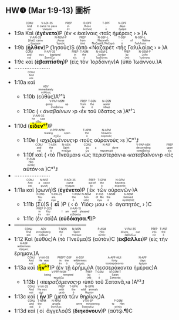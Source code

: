 ## HW❹ (Mar 1:9-13) 圖析

- 1:9a <RUBY><ruby><ruby>Καὶ<rt>καί</rt></ruby><rt>And</rt></ruby><rt>CONJ</rt></RUBY> (<RUBY><ruby><ruby><strong>ἐγένετο</strong><rt>γίνομαι</rt></ruby><rt>it came to pass</rt></ruby><rt>V-ADI-3S</rt></RUBY>)P (<RUBY><ruby><ruby>ἐν<rt>ἐν</rt></ruby><rt>in</rt></ruby><rt>PREP</rt></RUBY> « <RUBY><ruby><ruby>ἐκείναις<rt>ἐκεῖνος</rt></ruby><rt>those</rt></ruby><rt>D-DPF</rt></RUBY> ‹<RUBY><ruby><ruby>ταῖς<rt>ὁ</rt></ruby><rt>-</rt></ruby><rt>T-DPF</rt></RUBY> <RUBY><ruby><ruby>ἡμέραις<rt>ἡμέρα</rt></ruby><rt>days</rt></ruby><rt>N-DPF</rt></RUBY> › » )A 
- 1:9b (<RUBY><ruby><ruby><strong>ἦλθεν</strong><rt>ἔρχομαι</rt></ruby><rt>[that] came</rt></ruby><rt>V-AAI-3S</rt></RUBY>)P (<RUBY><ruby><ruby>Ἰησοῦς<rt>Ἰησοῦς</rt></ruby><rt>Jesus</rt></ruby><rt>N-NSM-P</rt></RUBY>)S (<RUBY><ruby><ruby>ἀπὸ<rt>ἀπό</rt></ruby><rt>from</rt></ruby><rt>PREP</rt></RUBY> «<RUBY><ruby><ruby>Ναζαρὲτ<rt>Ναζαρέθ, Ναζαρά</rt></ruby><rt>Nazareth</rt></ruby><rt>N-GSF-L</rt></RUBY> ‹<RUBY><ruby><ruby>τῆς<rt>ὁ</rt></ruby><rt>-</rt></ruby><rt>T-GSF</rt></RUBY> <RUBY><ruby><ruby>Γαλιλαίας<rt>Γαλιλαία</rt></ruby><rt>of Galilee</rt></ruby><rt>N-GSF-L</rt></RUBY> › » )A 
- 1:9c <RUBY><ruby><ruby>καὶ<rt>καί</rt></ruby><rt>and</rt></ruby><rt>CONJ</rt></RUBY> (<RUBY><ruby><ruby><strong>ἐβαπτίσθη</strong><rt>βαπτίζω</rt></ruby><rt>was baptized</rt></ruby><rt>V-API-3S</rt></RUBY>)P (<RUBY><ruby><ruby>εἰς<rt>εἰς</rt></ruby><rt>in</rt></ruby><rt>PREP</rt></RUBY> <RUBY><ruby><ruby>τὸν<rt>ὁ</rt></ruby><rt>the</rt></ruby><rt>T-ASM</rt></RUBY> <RUBY><ruby><ruby>Ἰορδάνην<rt>Ἰορδάνης</rt></ruby><rt>Jordan</rt></ruby><rt>N-ASM-L</rt></RUBY>)A (<RUBY><ruby><ruby>ὑπὸ<rt>ὑπό</rt></ruby><rt>by</rt></ruby><rt>PREP</rt></RUBY> <RUBY><ruby><ruby>Ἰωάννου.<rt>Ἰωάννης</rt></ruby><rt>John</rt></ruby><rt>N-GSM-P</rt></RUBY>)A 
- ⋯⋯⋯⋯⋯⋯⋯
- 1:10a <RUBY><ruby><ruby>καὶ<rt>καί</rt></ruby><rt>And</rt></ruby><rt>CONJ</rt></RUBY> 
	- 1:10b (<RUBY><ruby><ruby>εὐθὺς<rt>εὐθέως</rt></ruby><rt>immediately</rt></ruby><rt>ADV</rt></RUBY>)A°¹⮧
	- 1:10c ( ‹ <RUBY><ruby><ruby><em>ἀναβαίνων</em><rt>ἀναβαίνω</rt></ruby><rt>going up</rt></ruby><rt>V-PAP-NSM</rt></RUBY> ›p ‹<RUBY><ruby><ruby>ἐκ<rt>ἐκ</rt></ruby><rt>from</rt></ruby><rt>PREP</rt></RUBY> <RUBY><ruby><ruby>τοῦ<rt>ὁ</rt></ruby><rt>the</rt></ruby><rt>T-GSN</rt></RUBY> <RUBY><ruby><ruby>ὕδατος<rt>ὕδωρ</rt></ruby><rt>water</rt></ruby><rt>N-GSN</rt></RUBY> ›a )A°¹⮧
- 1:10d (<RUBY><ruby><ruby><mark><strong>εἶδεν°¹</strong></mark><rt>εἴδω</rt></ruby><rt>he saw</rt></ruby><rt>V-AAI-3S</rt></RUBY>)P 
	- 1:10e ( ‹<RUBY><ruby><ruby><em>σχιζομένους</em><rt>σχίζω</rt></ruby><rt>tearing open</rt></ruby><rt>V-PPP-APM</rt></RUBY>›p ‹<RUBY><ruby><ruby>τοὺς<rt>ὁ</rt></ruby><rt>the</rt></ruby><rt>T-APM</rt></RUBY> <RUBY><ruby><ruby>οὐρανοὺς<rt>οὐρανός</rt></ruby><rt>heavens</rt></ruby><rt>N-APM</rt></RUBY> ›s )C°¹⮥
	- 1:10f <RUBY><ruby><ruby>καὶ<rt>καί</rt></ruby><rt>and</rt></ruby><rt>CONJ</rt></RUBY> ( ‹<RUBY><ruby><ruby>τὸ<rt>ὁ</rt></ruby><rt>the</rt></ruby><rt>T-ASN</rt></RUBY> <RUBY><ruby><ruby>Πνεῦμα<rt>πνεῦμα</rt></ruby><rt>Spirit</rt></ruby><rt>N-ASN</rt></RUBY>›s ‹<RUBY><ruby><ruby>ὡς<rt>ὡς</rt></ruby><rt>as</rt></ruby><rt>CONJ</rt></RUBY> <RUBY><ruby><ruby>περιστερὰν<rt>περιστερά</rt></ruby><rt>a dove</rt></ruby><rt>N-ASF</rt></RUBY>›a ‹<RUBY><ruby><ruby><em>καταβαῖνον</em><rt>καταβαίνω</rt></ruby><rt>descending</rt></ruby><rt>V-PAP-ASN</rt></RUBY>›p ‹<RUBY><ruby><ruby>εἰς<rt>εἰς</rt></ruby><rt>upon</rt></ruby><rt>PREP</rt></RUBY> <RUBY><ruby><ruby>αὐτόν·<rt>αὐτός</rt></ruby><rt>Him</rt></ruby><rt>P-ASM</rt></RUBY>›a )C°¹⮥
- ⋯⋯⋯⋯⋯⋯⋯
- 1:11a <RUBY><ruby><ruby>καὶ<rt>καί</rt></ruby><rt>And</rt></ruby><rt>CONJ</rt></RUBY> (<RUBY><ruby><ruby>φωνὴ<rt>φωνή</rt></ruby><rt>a voice</rt></ruby><rt>N-NSF</rt></RUBY>)S (<RUBY><ruby><ruby><strong>ἐγένετο</strong><rt>γίνομαι</rt></ruby><rt>came</rt></ruby><rt>V-ADI-3S</rt></RUBY>)P (<RUBY><ruby><ruby>ἐκ<rt>ἐκ</rt></ruby><rt>out of</rt></ruby><rt>PREP</rt></RUBY> <RUBY><ruby><ruby>τῶν<rt>ὁ</rt></ruby><rt>the</rt></ruby><rt>T-GPM</rt></RUBY> <RUBY><ruby><ruby>οὐρανῶν·<rt>οὐρανός</rt></ruby><rt>heavens</rt></ruby><rt>N-GPM</rt></RUBY>)A 
	- 1:11b (<RUBY><ruby><ruby>Σὺ<rt>σύ</rt></ruby><rt>You</rt></ruby><rt>P-2NS</rt></RUBY>)S (<RUBY><ruby><ruby><strong>εἶ</strong><rt>εἰμί</rt></ruby><rt>are</rt></ruby><rt>V-PAI-2S</rt></RUBY>)P ( ‹<RUBY><ruby><ruby>ὁ<rt>ὁ</rt></ruby><rt>the</rt></ruby><rt>T-NSM</rt></RUBY> <RUBY><ruby><ruby>Υἱός<rt>υἱός</rt></ruby><rt>Son</rt></ruby><rt>N-NSM</rt></RUBY>› <RUBY><ruby><ruby>μου<rt>ἐγώ</rt></ruby><rt>of Me</rt></ruby><rt>P-1GS</rt></RUBY> ‹<RUBY><ruby><ruby>ὁ<rt>ὁ</rt></ruby><rt>the</rt></ruby><rt>T-NSM</rt></RUBY> <RUBY><ruby><ruby>ἀγαπητός,<rt>ἀγαπητός</rt></ruby><rt>beloved</rt></ruby><rt>A-NSM</rt></RUBY> › )C 
	- 1:11c (<RUBY><ruby><ruby>ἐν<rt>ἐν</rt></ruby><rt>in</rt></ruby><rt>PREP</rt></RUBY> <RUBY><ruby><ruby>σοὶ<rt>σύ</rt></ruby><rt>You</rt></ruby><rt>P-2DS</rt></RUBY>)A (<RUBY><ruby><ruby><strong>εὐδόκησα.¶</strong><rt>εὐδοκέω</rt></ruby><rt>I am well pleased</rt></ruby><rt>V-AAI-1S</rt></RUBY>)P
- ——————————————
- 1:12 <RUBY><ruby><ruby>Καὶ<rt>καί</rt></ruby><rt>And</rt></ruby><rt>CONJ</rt></RUBY> (<RUBY><ruby><ruby>εὐθὺς<rt>εὐθέως</rt></ruby><rt>immediately</rt></ruby><rt>ADV</rt></RUBY>)A (<RUBY><ruby><ruby>τὸ<rt>ὁ</rt></ruby><rt>the</rt></ruby><rt>T-NSN</rt></RUBY> <RUBY><ruby><ruby>Πνεῦμα<rt>πνεῦμα</rt></ruby><rt>Spirit</rt></ruby><rt>N-NSN</rt></RUBY>)S (<RUBY><ruby><ruby>αὐτὸν<rt>αὐτός</rt></ruby><rt>Him</rt></ruby><rt>P-ASM</rt></RUBY>)C (<RUBY><ruby><ruby><strong>ἐκβάλλει</strong><rt>ἐκβάλλω</rt></ruby><rt>drives out</rt></ruby><rt>V-PAI-3S</rt></RUBY>)P (<RUBY><ruby><ruby>εἰς<rt>εἰς</rt></ruby><rt>into</rt></ruby><rt>PREP</rt></RUBY> <RUBY><ruby><ruby>τὴν<rt>ὁ</rt></ruby><rt>the</rt></ruby><rt>T-ASF</rt></RUBY> <RUBY><ruby><ruby>ἔρημον.<rt>ἔρημος</rt></ruby><rt>wilderness</rt></ruby><rt>A-ASF</rt></RUBY>)A 
- 1:13a <RUBY><ruby><ruby>καὶ<rt>καί</rt></ruby><rt>And</rt></ruby><rt>CONJ</rt></RUBY> (<RUBY><ruby><ruby><mark><strong>ἦν°²</strong></mark><rt>εἰμί</rt></ruby><rt>He was</rt></ruby><rt>V-IAI-3S</rt></RUBY>)P (<RUBY><ruby><ruby>ἐν<rt>ἐν</rt></ruby><rt>in</rt></ruby><rt>PREP</rt></RUBY> <RUBY><ruby><ruby>τῇ<rt>ὁ</rt></ruby><rt>the</rt></ruby><rt>T-DSF</rt></RUBY> <RUBY><ruby><ruby>ἐρήμῳ<rt>ἔρημος</rt></ruby><rt>wilderness</rt></ruby><rt>A-DSF</rt></RUBY>)A (<RUBY><ruby><ruby>τεσσεράκοντα<rt>τεσσαράκοντα</rt></ruby><rt>forty</rt></ruby><rt>A-APF-NUI</rt></RUBY> <RUBY><ruby><ruby>ἡμέρας<rt>ἡμέρα</rt></ruby><rt>days</rt></ruby><rt>N-APF</rt></RUBY>)A 
	- 1:13b ( ‹<RUBY><ruby><ruby><em>πειραζόμενος</em><rt>πειράζω</rt></ruby><rt>being tempted</rt></ruby><rt>V-PPP-NSM</rt></RUBY>›p ‹<RUBY><ruby><ruby>ὑπὸ<rt>ὑπό</rt></ruby><rt>by</rt></ruby><rt>PREP</rt></RUBY> <RUBY><ruby><ruby>τοῦ<rt>ὁ</rt></ruby><rt>-</rt></ruby><rt>T-GSM</rt></RUBY> <RUBY><ruby><ruby>Σατανᾶ,<rt>Σατανᾶς</rt></ruby><rt>Satan</rt></ruby><rt>N-GSM-T</rt></RUBY>›a )A°²⮥
- 1:13c <RUBY><ruby><ruby>καὶ<rt>καί</rt></ruby><rt>And</rt></ruby><rt>CONJ</rt></RUBY> (<RUBY><ruby><ruby><strong>ἦν</strong><rt>εἰμί</rt></ruby><rt>He was</rt></ruby><rt>V-IAI-3S</rt></RUBY>)P (<RUBY><ruby><ruby>μετὰ<rt>μετά</rt></ruby><rt>with</rt></ruby><rt>PREP</rt></RUBY> <RUBY><ruby><ruby>τῶν<rt>ὁ</rt></ruby><rt>the</rt></ruby><rt>T-GPN</rt></RUBY> <RUBY><ruby><ruby>θηρίων,<rt>θηρίον</rt></ruby><rt>wild animals</rt></ruby><rt>N-GPN</rt></RUBY>)A
- 1:13d <RUBY><ruby><ruby>καὶ<rt>καί</rt></ruby><rt>and</rt></ruby><rt>CONJ</rt></RUBY> (<RUBY><ruby><ruby>οἱ<rt>ὁ</rt></ruby><rt>the</rt></ruby><rt>T-NPM</rt></RUBY> <RUBY><ruby><ruby>ἄγγελοι<rt>ἄγγελος</rt></ruby><rt>angels</rt></ruby><rt>N-NPM</rt></RUBY>)S (<RUBY><ruby><ruby><strong>διηκόνουν</strong><rt>διακονέω</rt></ruby><rt>were ministering</rt></ruby><rt>V-IAI-3P</rt></RUBY>)P (<RUBY><ruby><ruby>αὐτῷ.¶<rt>αὐτός</rt></ruby><rt>to Him</rt></ruby><rt>P-DSM</rt></RUBY>)C
